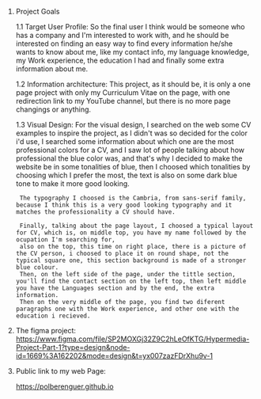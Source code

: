 1. Project Goals

	1.1 Target User Profile:
		So the final user I think would be someone who has a company and I'm interested to work with, and he should be interested on finding an easy way to find
		every information he/she wants to know about me, like my contact info, my language knowledge, my Work experience, the education I had and finally some extra information about me.
		
	1.2 Information architecture:
		This project, as it should be, it is only a one page project with only my Curriculum Vitae on the page, with one redirection link to my YouTube channel, but there is no more page changings or anything.
	
	1.3 Visual Design:
		For the visual design, I searched on the web some CV examples to inspire the project, as I didn't was so decided for the color i'd use, 
		I searched some information about which one are the most professional colors for a CV, and I saw lot of people talking about how professional the blue color was, 
		and that's why I decided to make the website be in some tonalities of blue, then I choosed which tonalities by choosing which I prefer the most, the text is also on some dark blue tone to make it more good looking. 
		
		The typography I choosed is the Cambria, from sans-serif family, because I think this is a very good looking typography and it matches the professionality a CV should have.
		
		Finally, talking about the page layout, I choosed a typical layout for CV, which is, on middle top, you have my name followed by the ocupation I'm searching for, 
		also on the top, this time on right place, there is a picture of the CV person, i choosed to place it on round shape, not the typical square one, this section background is made of a stronger blue colour. 
		Then, on the left side of the page, under the tittle section, you'll find the contact section on the left top, then left middle you have the Languages section and by the end, the extra information. 
		Then on the very middle of the page, you find two diferent paragraphs one with the Work experience, and other one with the education i recieved.
		


2. The figma project:
	https://www.figma.com/file/SP2MOXGj32Z9C2hLeOfKTG/Hypermedia-Project-Part-1?type=design&node-id=1669%3A162202&mode=design&t=yx007zazFDrXhu9v-1


3. Public link to my web Page:
	
	https://polberenguer.github.io